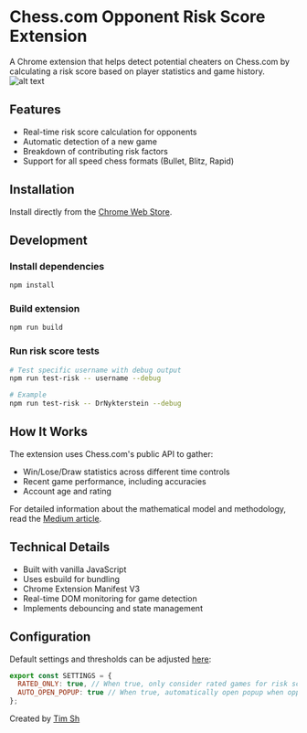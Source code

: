 # Chess.com Opponent Risk Score Extension

A Chrome extension that helps detect potential cheaters on Chess.com by calculating a risk score based on player statistics and game history.
![alt text](https://miro.medium.com/v2/resize:fit:1400/format:webp/1*mA0MN3KyaxVchSrJTo9NQg.png)


## Features

- Real-time risk score calculation for opponents
- Automatic detection of a new game
- Breakdown of contributing risk factors
- Support for all speed chess formats (Bullet, Blitz, Rapid)

## Installation

Install directly from the [Chrome Web Store](https://chromewebstore.google.com/detail/chesscom-opponent-risk-sc/oiemcgpbdohnhkplobgndgdhdlbafoeg).

## Development

### Install dependencies
```bash
npm install
```

### Build extension
```bash
npm run build
```

### Run risk score tests
```bash
# Test specific username with debug output
npm run test-risk -- username --debug

# Example
npm run test-risk -- DrNykterstein --debug
```

## How It Works

The extension uses Chess.com's public API to gather:
- Win/Lose/Draw statistics across different time controls
- Recent game performance, including accuracies
- Account age and rating

For detailed information about the mathematical model and methodology, read the [Medium article](https://medium.com/@tim.sh/i-made-a-chrome-extension-to-help-avoid-playing-cheaters-in-chess-d61f75fb2e57).

## Technical Details

- Built with vanilla JavaScript
- Uses esbuild for bundling
- Chrome Extension Manifest V3
- Real-time DOM monitoring for game detection
- Implements debouncing and state management

## Configuration

Default settings and thresholds can be adjusted [here](https://github.com/tim-sha256/chess.com-anti-cheat/blob/main/src/config.js):

```javascript
export const SETTINGS = {
  RATED_ONLY: true, // When true, only consider rated games for risk score
  AUTO_OPEN_POPUP: true // When true, automatically open popup when opponent is detected
};
```

Created by [Tim Sh](https://medium.com/@tim.sh)
